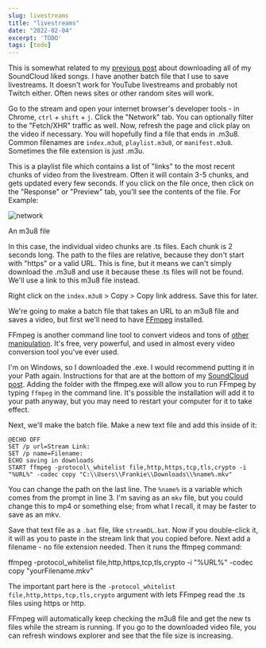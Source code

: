 ```yaml
---
slug: livestreams
title: "livestreams"
date: "2022-02-04"
excerpt: 'TODO'
tags: [todo]
---
```


<script>
  import CodeBlock from "$lib/components/blog/code-block.svelte";
</script>

This is somewhat related to my [previous post](https://blog.ihtfy.com/post/soundcloud-likes/) about downloading all of my SoundCloud liked songs. I have another batch file that I use to save livestreams. It doesn't work for YouTube livestreams and probably not Twitch either. Often news sites or other random sites will work.

Go to the stream and open your internet browser's developer tools - in Chrome, `ctrl` + `shift` + `j`. Click the "Network" tab. You can optionally filter to the "Fetch/XHR" traffic as well. Now, refresh the page and click play on the video if necessary. You will hopefully find a file that ends in .m3u8. Common filenames are `index.m3u8`, `playlist.m3u8`, or `manifest.m3u8`. Sometimes the file extension is just .m3u.

This is a playlist file which contains a list of "links" to the most recent chunks of video from the livestream. Often it will contain 3-5 chunks, and gets updated every few seconds. If you click on the file once, then click on the "Response" or "Preview" tab, you'll see the contents of the file. For Example:

![network](/assets/post/livestreams/m3u8-snapshot.png)

An m3u8 file

In this case, the individual video chunks are .ts files. Each chunk is 2 seconds long. The path to the files are relative, because they don't start with "https" or a valid URL. This is fine, but it means we can't simply download the .m3u8 and use it because these .ts files will not be found. We'll use a link to this m3u8 file instead.

Right click on the `index.m3u8` > Copy > Copy link address. Save this for later.

We're going to make a batch file that takes an URL to an m3u8 file and saves a video, but first we'll need to have [FFmpeg](https://ffmpeg.org/download.html) installed.

FFmpeg is another command line tool to convert videos and tons of [other manipulation](https://ffmpeg.org/about.html). It's free, very powerful, and used in almost every video conversion tool you've ever used.

I'm on Windows, so I downloaded the .exe. I would recommend putting it in your Path again. Instructions for that are at the bottom of my [SoundCloud post](https://blog.ihtfy.com/post/soundcloud-likes/). Adding the folder with the ffmpeg.exe will allow you to run FFmpeg by typing `ffmpeg` in the command line. It's possible the installation will add it to your path anyway, but you may need to restart your computer for it to take effect.

Next, we'll make the batch file. Make a new text file and add this inside of it:

<CodeBlock filename="streamDL.bat" lang="batch">

```batch
@ECHO OFF
SET /p url=Stream Link: 
SET /p name=Filename: 
ECHO saving in downloads
START ffmpeg -protocol\_whitelist file,http,https,tcp,tls,crypto -i "%URL%" -codec copy "C:\\Users\\Frankie\\Downloads\\%name%.mkv"
```
</CodeBlock>

You can change the path on the last line. The `%name%` is a variable which comes from the prompt in line 3. I'm saving as an `mkv` file, but you could change this to mp4 or something else; from what I recall, it may be faster to save as an mkv.

Save that text file as a `.bat` file, like `streamDL.bat`. Now if you double-click it, it will as you to paste in the stream link that you copied before. Next add a filename - no file extension needed. Then it runs the ffmpeg command:

ffmpeg -protocol\_whitelist file,http,https,tcp,tls,crypto -i "%URL%" -codec copy "yourFilename.mkv"

The important part here is the `-protocol_whitelist file,http,https,tcp,tls,crypto` argument with lets FFmpeg read the .ts files using https or http.

FFmpeg will automatically keep checking the m3u8 file and get the new ts files while the stream is running. If you go to the downloaded video file, you can refresh windows explorer and see that the file size is increasing.
